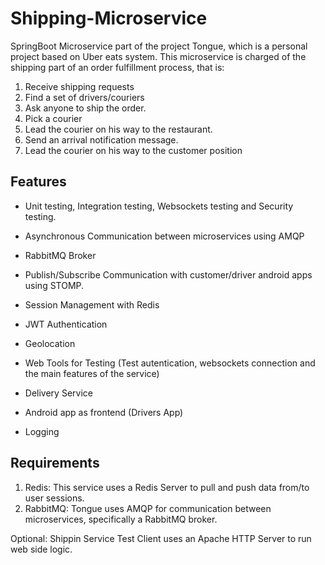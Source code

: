 # Shipping-Microservice
 SpringBoot Microservice part of the project Tongue, which is a personal project based on Uber eats system. This microservice is charged of the shipping part of an order fulfillment process, that is: 
 
 1. Receive shipping requests
 2. Find a set of drivers/couriers
 3. Ask anyone to ship the order.
 4. Pick a courier
 5. Lead the courier on his way to the restaurant.
 6. Send an arrival notification message.
 7. Lead the courier on his way to the customer position
 
## Features

- Unit testing, Integration testing, Websockets testing and Security testing.

- Asynchronous Communication between microservices using AMQP

- RabbitMQ Broker

- Publish/Subscribe Communication with customer/driver android apps using STOMP.

- Session Management with Redis 

- JWT Authentication

- Geolocation

- Web Tools for Testing (Test autentication, websockets connection and the main features of the service)

- Delivery Service

- Android app as frontend (Drivers App)

- Logging


## Requirements

1. Redis: This service uses a Redis Server to pull and push data from/to user sessions.
2. RabbitMQ: Tongue uses AMQP for communication between microservices, specifically a RabbitMQ broker.

Optional: Shippin Service Test Client uses an Apache HTTP Server to run web side logic.

